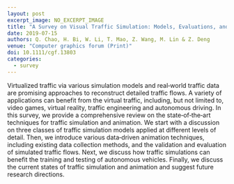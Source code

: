 ```yaml
---
layout: post
excerpt_image: NO_EXCERPT_IMAGE
title: "A Survey on Visual Traffic Simulation: Models, Evaluations, and Applications in Autonomous Driving"
date: 2019-07-15
authors: Q. Chao, H. Bi, W. Li, T. Mao, Z. Wang, M. Lin & Z. Deng
venue: "Computer graphics forum (Print)"
doi: 10.1111/cgf.13803
categories:
  - survey
---
```

Virtualized traffic via various simulation models and real‐world traffic data are promising approaches to reconstruct detailed traffic flows. A variety of applications can benefit from the virtual traffic, including, but not limited to, video games, virtual reality, traffic engineering and autonomous driving. In this survey, we provide a comprehensive review on the state‐of‐the‐art techniques for traffic simulation and animation. We start with a discussion on three classes of traffic simulation models applied at different levels of detail. Then, we introduce various data‐driven animation techniques, including existing data collection methods, and the validation and evaluation of simulated traffic flows. Next, we discuss how traffic simulations can benefit the training and testing of autonomous vehicles. Finally, we discuss the current states of traffic simulation and animation and suggest future research directions.
